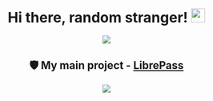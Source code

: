 <h1 align="center">
  Hi there, random stranger!
  <img src="https://i.imgur.com/Zw2ELB8.gif" width="28" />
</h1>

<div align="center">
  <a href="https://medzik.dev">
    <img src="https://github.com/M3DZIK/M3DZIK/assets/87065584/d511dc2c-f959-4d89-b5d8-ea62c4953aa8" />
  </a>
</div>

<h2 align="center">
  🛡️ My main project - <a href="https://librepass.org">LibrePass</a>
</h2>

<div align="center">
  <a href="https://librepass.medzik.dev">
    <img src="https://github.com/M3DZIK/M3DZIK/assets/87065584/a05548b6-9cf4-44a4-823b-87cf0411eaeb" />
  </a>
</div>

